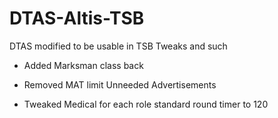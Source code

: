 # DTAS-Altis-TSB
DTAS modified to be usable in TSB
Tweaks and such


* Added 
Marksman class back

* Removed
MAT limit
Unneeded Advertisements

* Tweaked
Medical for each role
standard round timer to 120
